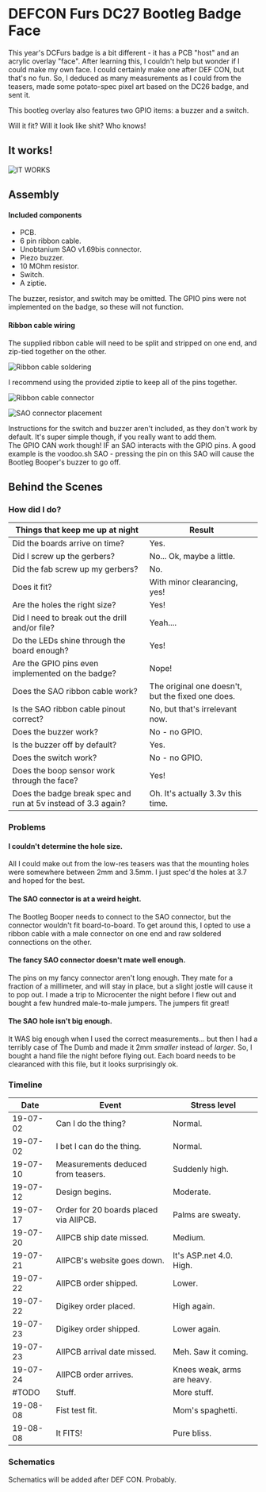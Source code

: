 
# DEFCON Furs DC27 Bootleg Badge Face

This year's DCFurs badge is a bit different - it has a PCB "host" and an acrylic overlay "face".
After learning this, I couldn't help but wonder if I could make my own face. I could certainly make one after DEF CON, but that's no fun.
So, I deduced as many measurements as I could from the teasers, made some potato-spec pixel art based on the DC26 badge, and sent it.

This bootleg overlay also features two GPIO items: a buzzer and a switch.

Will it fit? Will it look like shit? Who knows!

## It works!

![IT WORKS](img/itworks.jpg)


## Assembly

#### Included components
- PCB.
- 6 pin ribbon cable.
- Unobtanium SAO v1.69bis connector.
- Piezo buzzer.
- 10 MOhm resistor.
- Switch.
- A ziptie.

The buzzer, resistor, and switch may be omitted. The GPIO pins were not implemented on the badge, so these will not function.

#### Ribbon cable wiring
The supplied ribbon cable will need to be split and stripped on one end, and zip-tied together on the other.  

![Ribbon cable soldering](img/assembly-ribbon-solder.jpg)

I recommend using the provided ziptie to keep all of the pins together.

![Ribbon cable connector](img/assembly-ribbon-connector.jpg)

![SAO connector placement](img/assembly-SAO.jpg)

Instructions for the switch and buzzer aren't included, as they don't work by default. It's super simple though, if you really want to add them.  
The GPIO CAN work though! IF an SAO interacts with the GPIO pins. A good example is the voodoo.sh SAO - pressing the pin on this SAO will cause the Bootleg Booper's buzzer to go off.

## Behind the Scenes

### How did I do?
| Things that keep me up at night | Result |
| ---- | ---- |
| Did the boards arrive on time? | Yes. |
| Did I screw up the gerbers? | No... Ok, maybe a little. |
| Did the fab screw up my gerbers? | No. |
| Does it fit? | With minor clearancing, yes! |
| Are the holes the right size? | Yes! |
| Did I need to break out the drill and/or file? | Yeah.... |
| Do the LEDs shine through the board enough? | Yes! |
| Are the GPIO pins even implemented on the badge? | Nope! |
| Does the SAO ribbon cable work? | The original one doesn't, but the fixed one does. |
| Is the SAO ribbon cable pinout correct? | No, but that's irrelevant now. |
| Does the buzzer work? | No - no GPIO. |
| Is the buzzer off by default? | Yes. |
| Does the switch work? | No - no GPIO. |
| Does the boop sensor work through the face? | Yes! |
| Does the badge break spec and run at 5v instead of 3.3 again? | Oh. It's actually 3.3v this time. |


### Problems

#### I couldn't determine the hole size.
All I could make out from the low-res teasers was that the mounting holes were somewhere between 2mm and 3.5mm. I just spec'd the holes at 3.7 and hoped for the best.

#### The SAO connector is at a weird height.
The Bootleg Booper needs to connect to the SAO connector, but the connector wouldn't fit board-to-board. To get around this, I opted to use a ribbon cable with a male connector on one end and raw soldered connections on the other.

#### The fancy SAO connector doesn't mate well enough.
The pins on my fancy connector aren't long enough. They mate for a fraction of a millimeter, and will stay in place, but a slight jostle will cause it to pop out. I made a trip to Microcenter the night before I flew out and bought a few hundred male-to-male jumpers. The jumpers fit great!

#### The SAO hole isn't big enough.
It WAS big enough when I used the correct measurements... but then I had a terribly case of The Dumb and made it 2mm *smaller* instead of *larger*. So, I bought a hand file the night before flying out. Each board needs to be clearanced with this file, but it looks surprisingly ok.

### Timeline
| Date | Event | Stress level |
| ---- | ---- | ---- |
| 19-07-02 | Can I do the thing? | Normal. |
| 19-07-02 | I bet I can do the thing. | Normal. |
| 19-07-10 | Measurements deduced from teasers. | Suddenly high. |
| 19-07-12 | Design begins. | Moderate. |
| 19-07-17 | Order for 20 boards placed via AllPCB. | Palms are sweaty. |
| 19-07-20 | AllPCB ship date missed. | Medium. |
| 19-07-21 | AllPCB's website goes down. | It's ASP.net 4.0. High. |
| 19-07-22 | AllPCB order shipped. | Lower. |
| 19-07-22 | Digikey order placed. | High again. |
| 19-07-23 | Digikey order shipped. | Lower again. |
| 19-07-23 | AllPCB arrival date missed. | Meh. Saw it coming. |
| 19-07-24 | AllPCB order arrives. | Knees weak, arms are heavy. |
| #TODO | Stuff. | More stuff. |
| 19-08-08 | Fist test fit. | Mom's spaghetti. |
| 19-08-08 | It FITS! | Pure bliss. |


### Schematics
Schematics will be added after DEF CON. Probably.
